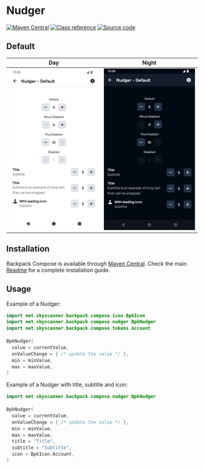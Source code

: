 # Nudger

[![Maven Central](https://img.shields.io/maven-central/v/net.skyscanner.backpack/backpack-compose)](https://search.maven.org/artifact/net.skyscanner.backpack/backpack-compose)
[![Class reference](https://img.shields.io/badge/Class%20reference-Android-blue)](https://backpack.github.io/android/backpack-compose/net.skyscanner.backpack.compose.nudger)
[![Source code](https://img.shields.io/badge/Source%20code-GitHub-lightgrey)](https://github.com/backpack/android/tree/main/backpack-compose/src/main/kotlin/net/skyscanner/backpack/compose/nudger)

## Default

| Day                                                                                                                                                         | Night                                                                                                                                                                      |
|-------------------------------------------------------------------------------------------------------------------------------------------------------------|----------------------------------------------------------------------------------------------------------------------------------------------------------------------------|
| <img src="https://raw.githubusercontent.com/backpack/android/main/docs/compose/Nudger/screenshots/default.png" alt="Nudger component" width="375" /> | <img src="https://raw.githubusercontent.com/backpack/android/main/docs/compose/Nudger/screenshots/default_dm.png" alt="Nudger component - dark mode" width="375" /> |

## Installation

Backpack Compose is available through [Maven Central](https://search.maven.org/artifact/net.skyscanner.backpack/backpack-compose). Check the main [Readme](https://github.com/skyscanner/backpack-android#installation) for a complete installation guide.

## Usage

Example of a Nudger:

```Kotlin
import net.skyscanner.backpack.compose.icon.BpkIcon
import net.skyscanner.backpack.compose.nudger.BpkNudger
import net.skyscanner.backpack.compose.tokens.Account

BpkNudger(
  value = currentValue,
  onValueChange = { /* update the value */ },
  min = minValue,
  max = maxValue,
)
```

Example of a Nudger with title, subtitle and icon:

```Kotlin
import net.skyscanner.backpack.compose.nudger.BpkNudger

BpkNudger(
  value = currentValue,
  onValueChange = { /* update the value */ },
  min = minValue,
  max = maxValue,
  title = "Title",
  subtitle = "Subtitle",
  icon = BpkIcon.Account,
)
```

